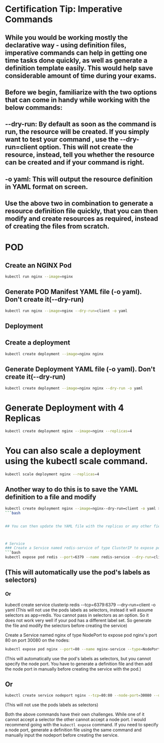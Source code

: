 # Certification Tip: Imperative Commands
## While you would be working mostly the declarative way - using definition files, imperative commands can help in getting one time tasks done quickly, as well as generate a definition template easily. This would help save considerable amount of time during your exams.

## Before we begin, familiarize with the two options that can come in handy while working with the below commands:

## --dry-run: By default as soon as the command is run, the resource will be created. If you simply want to test your command , use the --dry-run=client option. This will not create the resource, instead, tell you whether the resource can be created and if your command is right.

## -o yaml: This will output the resource definition in YAML format on screen.



## Use the above two in combination to generate a resource definition file quickly, that you can then modify and create resources as required, instead of creating the files from scratch.



# POD
## Create an NGINX Pod
```bash
kubectl run nginx --image=nginx
```


## Generate POD Manifest YAML file (-o yaml). Don't create it(--dry-run)
```bash
kubectl run nginx --image=nginx --dry-run=client -o yaml
```


## Deployment
## Create a deployment
```bash
kubectl create deployment --image=nginx nginx
```


## Generate Deployment YAML file (-o yaml). Don't create it(--dry-run)
```bash
kubectl create deployment --image=nginx nginx --dry-run -o yaml
```


# Generate Deployment with 4 Replicas
```bash
kubectl create deployment nginx --image=nginx --replicas=4
```


# You can also scale a deployment using the kubectl scale command.
```bash
kubectl scale deployment nginx --replicas=4
```


## Another way to do this is to save the YAML definition to a file and modify
```bash
kubectl create deployment nginx --image=nginx--dry-run=client -o yaml > nginx-deployment.yaml
```bash


## You can then update the YAML file with the replicas or any other field before creating the deployment.



# Service
### Create a Service named redis-service of type ClusterIP to expose pod redis on port 6379
```bash
kubectl expose pod redis --port=6379 --name redis-service --dry-run=client -o yaml
```
## (This will automatically use the pod's labels as selectors)

### Or

kubectl create service clusterip redis --tcp=6379:6379 --dry-run=client -o yaml (This will not use the pods labels as selectors, instead it will assume selectors as app=redis. You cannot pass in selectors as an option. So it does not work very well if your pod has a different label set. So generate the file and modify the selectors before creating the service)



Create a Service named nginx of type NodePort to expose pod nginx's port 80 on port 30080 on the nodes:
```bash
kubectl expose pod nginx --port=80 --name nginx-service --type=NodePort --dry-run=client -o yaml
```
(This will automatically use the pod's labels as selectors, but you cannot specify the node port. You have to generate a definition file and then add the node port in manually before creating the service with the pod.)

## Or
```bash
kubectl create service nodeport nginx --tcp=80:80 --node-port=30080 --dry-run=client -o yaml
```
(This will not use the pods labels as selectors)

Both the above commands have their own challenges. While one of it cannot accept a selector the other cannot accept a node port. I would recommend going with the `kubectl expose` command. If you need to specify a node port, generate a definition file using the same command and manually input the nodeport before creating the service.
